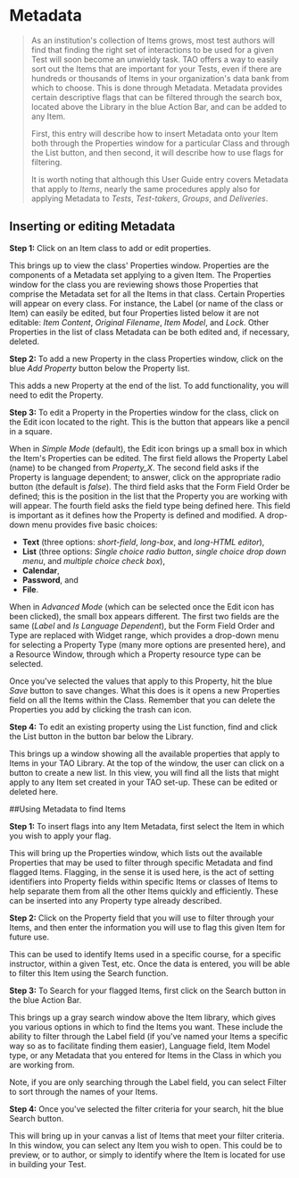 # Metadata


>As an institution's collection of Items grows, most test authors will find that finding the right set of interactions to be used for a given Test will soon become an unwieldy task. TAO offers a way to easily sort out the Items that are important for your Tests, even if there are hundreds or thousands of Items in your organization's data bank from which to choose. This is done through Metadata. Metadata provides certain descriptive flags that can be filtered through the search box, located above the Library in the blue Action Bar, and can be added to any Item.
>
>First, this entry will describe how to insert Metadata onto your Item both through the Properties window for a particular Class and through the List button, and then second, it will describe how to use flags for filtering.
>
>It is worth noting that although this User Guide entry covers Metadata that apply to *Items*, nearly the same procedures apply also for applying Metadata to *Tests*, *Test-takers*, *Groups*, and *Deliveries*.

## Inserting or editing Metadata

**Step 1:** Click on an Item class to add or edit properties. 

This brings up to view the class' Properties window. Properties are the components of a Metadata set applying to a given Item. The Properties window for the class you are reviewing shows those Properties that comprise the Metadata set for all the Items in that class. Certain Properties will appear on every class. For instance, the Label (or name of the class or Item) can easily be edited, but four Properties listed below it are not editable: *Item Content*, *Original Filename*, *Item Model*, and *Lock*. Other Properties in the list of class Metadata can be both edited and, if necessary, deleted.

**Step 2:**  To add a new Property in the class Properties window, click on the blue *Add Property* button below the Property list.

This adds a new Property at the end of the list. To add functionality, you will need to edit the Property.

**Step 3:** To edit a Property in the Properties window for the class, click on the Edit icon located to the right. This is the button that appears like a pencil in a square.

When in *Simple Mode* (default), the Edit icon brings up a small box in which the Item's Properties can be edited. The first field allows the Property Label (name) to be changed from *Property_X*. The second field asks if the Property is language dependent; to answer, click on the appropriate radio button (the default is *false*). The third field asks that the Form Field Order be defined; this is the position in the list that the Property you are working with will appear. The fourth field asks the field type being defined here. This field is important as it defines how the Property is defined and modified. A drop-down menu provides five basic choices: 


- **Text** (three options: *short-field*, *long-box*, and *long-HTML editor*), 
- **List** (three options: *Single choice radio button*, *single choice drop down menu*, and *multiple choice check box*), 
- **Calendar**, 
- **Password**, and 
- **File**.

When in *Advanced Mode* (which can be selected once the Edit icon has been clicked), the small box appears different. The first two fields are the same (*Label* and *Is Language Dependent*), but the Form Field Order and Type are replaced with Widget range, which provides a drop-down menu for selecting a Property Type (many more options are presented here), and a Resource Window, through which a Property resource type can be selected.

Once you've selected the values that apply to this Property, hit the blue *Save* button to save changes. What this does is it opens a new Properties field on all the Items within the Class. Remember that you can delete the Properties you add by clicking the trash can icon.

**Step 4:** To edit an existing property using the List function, find and click the List button in the button bar below the Library.

This brings up a window showing all the available properties that apply to Items in your TAO Library. At the top of the window, the user can click on a button to create a new list. In this view, you will find all the lists that might apply to any Item set created in your TAO set-up. These can be edited or deleted here.

##Using Metadata to find Items

**Step 1:** To insert flags into any Item Metadata, first select the Item in which you wish to apply your flag.

This will bring up the Properties window, which lists out the available Properties that may be used to filter through specific Metadata and find flagged Items. Flagging, in the sense it is used here, is the act of setting identifiers into Property fields within specific Items or classes of Items to help separate them from all the other Items quickly and efficiently. These can be inserted into any Property type already described. 

**Step 2:** Click on the Property field that you will use to filter through your Items, and then enter the information you will use to flag this given Item for future use.

This can be used to identify Items used in a specific course, for a specific instructor, within a given Test, etc. Once the data is entered, you will be able to filter this Item using the Search function.

**Step 3:** To Search for your flagged Items, first click on the Search button in the blue Action Bar.

This brings up a gray search window above the Item library, which gives you various options in which to find the Items you want. These include the ability to filter through the Label field (if you've named your Items a specific way so as to facilitate finding them easier), Language field, Item Model type, or any Metadata that you entered for Items in the Class in which you are working from.

Note, if you are only searching through the Label field, you can select Filter to sort through the names of your Items.

**Step 4:** Once you've selected the filter criteria for your search, hit the blue Search button.

This will bring up in your canvas a list of Items that meet your filter criteria. In this window, you can select any Item you wish to open. This could be to preview, or to author, or simply to identify where the Item is located for use in building your Test. 